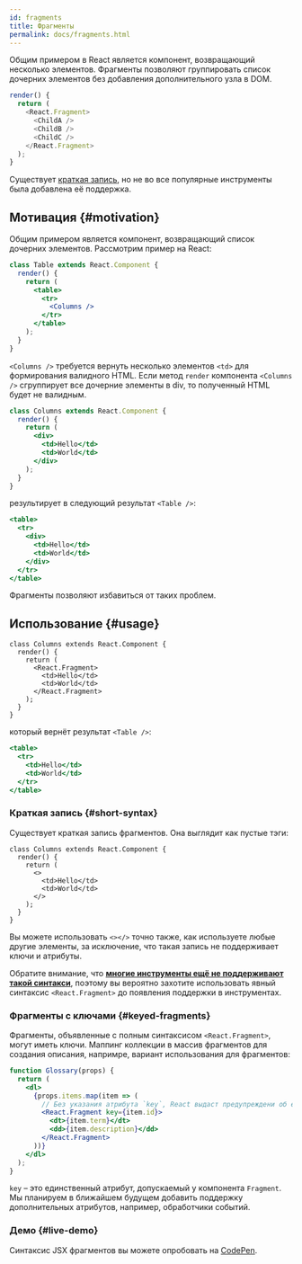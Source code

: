 ```yaml
---
id: fragments
title: Фрагменты
permalink: docs/fragments.html
---
```


Общим примером в React является компонент, возвращающий несколько элементов. Фрагменты позволяют группировать список дочерних элементов без добавления дополнительного узла в DOM.

```js
render() {
  return (
    <React.Fragment>
      <ChildA />
      <ChildB />
      <ChildC />
    </React.Fragment>
  );
}
```

Существует [краткая запись](#short-syntax), но не во все популярные инструменты была добавлена её поддержка.

## Мотивация {#motivation}

Общим примером является компонент, возвращающий список дочерних элементов. Рассмотрим пример на React:

```jsx
class Table extends React.Component {
  render() {
    return (
      <table>
        <tr>
          <Columns />
        </tr>
      </table>
    );
  }
}
```

`<Columns />` требуется вернуть несколько элементов `<td>` для формирования валидного HTML. Если метод `render` компонента `<Columns />` сгруппирует все дочерние элементы в div, то полученный HTML будет не валидным.

```jsx
class Columns extends React.Component {
  render() {
    return (
      <div>
        <td>Hello</td>
        <td>World</td>
      </div>
    );
  }
}
```

результирует в следующий результат `<Table />`:

```jsx
<table>
  <tr>
    <div>
      <td>Hello</td>
      <td>World</td>
    </div>
  </tr>
</table>
```

Фрагменты позволяют избавиться от таких проблем.

## Использование {#usage}

```jsx{4,7}
class Columns extends React.Component {
  render() {
    return (
      <React.Fragment>
        <td>Hello</td>
        <td>World</td>
      </React.Fragment>
    );
  }
}
```

который вернёт результат `<Table />`:

```jsx
<table>
  <tr>
    <td>Hello</td>
    <td>World</td>
  </tr>
</table>
```

### Краткая запись {#short-syntax}

Существует краткая запись фрагментов. Она выглядит как пустые тэги:

```jsx{4,7}
class Columns extends React.Component {
  render() {
    return (
      <>
        <td>Hello</td>
        <td>World</td>
      </>
    );
  }
}
```

Вы можете использовать `<></>` точно также, как используете любые другие элементы, за исключение, что такая запись не поддерживает ключи и атрибуты.

Обратите внимание, что **[многие инструменты ещё не поддерживают такой синтакси](/blog/2017/11/28/react-v16.2.0-fragment-support.html#support-for-fragment-syntax)**, поэтому вы вероятно захотите использовать явный синтаксис `<React.Fragment>` до появления поддержки в инструментах.

### Фрагменты с ключами {#keyed-fragments}

Фрагменты, объявленные с полным синтаксисом `<React.Fragment>`, могут иметь ключи. Маппинг коллекции в массив фрагментов для создания описания, напримре, вариант использования для фрагментов:

```jsx
function Glossary(props) {
  return (
    <dl>
      {props.items.map(item => (
        // Без указания атрибута `key`, React выдаст предупреждени об его отсутсвии
        <React.Fragment key={item.id}>
          <dt>{item.term}</dt>
          <dd>{item.description}</dd>
        </React.Fragment>
      ))}
    </dl>
  );
}
```

`key` – это единственный атрибут, допускаемый у компонента `Fragment`. Мы планируем в ближайшем будущем добавить поддержку дополнительных атрибутов, например, обработчики событий.

### Демо {#live-demo}

Синтаксис JSX фрагментов вы можете опробовать на [CodePen](https://codepen.io/reactjs/pen/VrEbjE?editors=1000).
